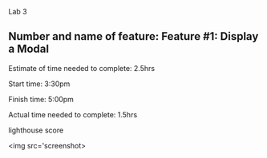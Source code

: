 Lab 3

## Number and name of feature: Feature #1: Display a Modal

Estimate of time needed to complete: 2.5hrs

Start time: 3:30pm

Finish time: 5:00pm

Actual time needed to complete: 1.5hrs

lighthouse score 

<img src='screenshot>